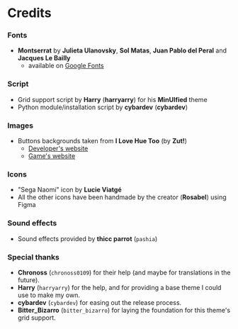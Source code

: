 # Credits

### Fonts

- **Montserrat** by **Julieta Ulanovsky**, **Sol Matas**, **Juan Pablo del Peral** and **Jacques Le Bailly**
    - available on [Google Fonts](https://fonts.google.com/specimen/Montserrat)

### Script

- Grid support script by **Harry** (**harryarry**) for his **MinUIfied** theme
- Python module/installation script by **cybardev** (**cybardev**)

### Images

- Buttons backgrounds taken from **I Love Hue Too** (by **Zut!**)
    * [Developer's website](https://www.zutgames.com/)
    * [Game's website](https://www.zutgames.com/i-love-hue-too.php)

### Icons

- "Sega Naomi" icon by **Lucie Viatgé**
- All the other icons have been handmade by the creator (**Rosabel**) using Figma

### Sound effects

- Sound effects provided by **thicc parrot** (`pashia`)

### Special thanks

- **Chronoss** (`chronoss0109`) for their help (and maybe for translations in the future).
- **Harry** (`harryarry`) for the help, and for providing a base theme I could use to make my own.
- **cybardev** (`cybardev`) for easing out the release process.
- **Bitter_Bizarro** (`bitter_bizarro`) for laying the foundation for this theme's grid support.
